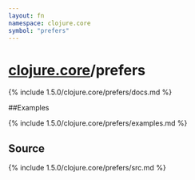 ```yaml
---
layout: fn
namespace: clojure.core
symbol: "prefers"
---
```


# [clojure.core](../)/prefers

{% include 1.5.0/clojure.core/prefers/docs.md %}

##Examples

{% include 1.5.0/clojure.core/prefers/examples.md %}
## Source
{% include 1.5.0/clojure.core/prefers/src.md %}

